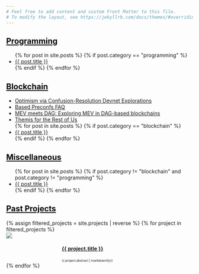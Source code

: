 ```yaml
---
# Feel free to add content and custom Front Matter to this file.
# To modify the layout, see https://jekyllrb.com/docs/themes/#overriding-theme-defaults
---
```


<!-- "Programming Articles" -->
<h2> <a style="color:#000000" href="blog"> Programming </a> </h2>
<ul>
{% for post in site.posts %}
	{% if post.category == "programming" %}
		<li><a href="{{ post.url }}">{{ post.title }}</a></li>
	{% endif %}
{% endfor %}
</ul>

<!-- "Blockchain Articles" -->
<h2> <a style="color:#000000" href="blog"> Blockchain </a> </h2>
<ul>
	<!-- Adding this by hand here for now. Might want to add in posts eventually to have date ordering -->
	<li><a href="https://hackmd.io/@samlaf/understanding-optimism-via-confusion-resolution-devnet-explorations">Optimism via Confusion-Resolution Devnet Explorations</a></li>
	<li><a href="https://hackmd.io/@samlaf/based-preconfs-faq">Based Preconfs FAQ</a></li>
	<li><a href="https://hackmd.io/@0xtrojan/mev_meets_dag">MEV meets DAG: Exploring MEV in DAG-based blockchains</a></li>
	<li><a href="https://www.notion.so/samlaf/Themis-For-The-Rest-Of-Us-1d543162f87445528ee3d850c2f57d0f">Themis for the Rest of Us</a></li>
{% for post in site.posts %}
	{% if post.category == "blockchain" %}
		<li><a href="{{ post.url }}">{{ post.title }}</a></li>
	{% endif %}
{% endfor %}
</ul>

<!-- "Other Blog Posts"  -->
<h2> <a style="color:#000000" href="blog"> Miscellaneous </a> </h2>
<ul>
{% for post in site.posts %}
	{% if post.category != "blockchain" and post.category != "programming" %}
		<li><a href="{{ post.url }}">{{ post.title }}</a></li>
	{% endif %}
{% endfor %}
</ul>

<!-- Projects -->
<div class='iconandproject'> 
	<h2> <a style="color:#000000" href="projects"> Past Projects </a> </h2>
	{% assign filtered_projects = site.projects | reverse %}
	{% for project in filtered_projects %}
		<div style="clear: left;">
			<img src="/assets/icons/{{ project.slug }}.png" class='iconDetails'>
		</div>	
		<div style='margin-left:150px;'>
			<h4> <a href="{{ project.url }}">{{ project.title }}</a> </h4>
			<div style="font-size:.6em;"> {{ project.abstract | markdownify}} </div>
		</div>
	{% endfor %}
</div>
